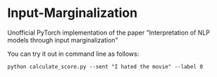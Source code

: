 # Input-Marginalization
Unofficial PyTorch implementation of the paper "Interpretation of NLP models through input marginalization"


You can try it out in command line as follows:

```
python calculate_score.py --sent "I hated the movie" --label 0
```
